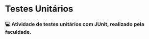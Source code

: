 <h1> Testes Unitários </h1> 

<h3> 💻 Atividade de testes unitários com JUnit, realizado pela faculdade. </h3>
